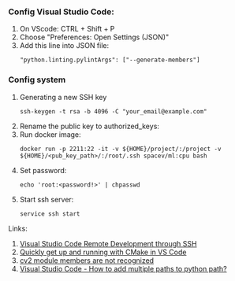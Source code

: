 ### Config Visual Studio Code:
1. On VScode: CTRL + Shift + P
1. Choose "Preferences: Open Settings (JSON)"
1. Add this line into JSON file:
    ```
    "python.linting.pylintArgs": ["--generate-members"]
    ```


### Config system
1. Generating a new SSH key
    ```
    ssh-keygen -t rsa -b 4096 -C "your_email@example.com"
    ```
1. Rename the public key to authorized_keys:
1. Run docker image:
    ```
    docker run -p 2211:22 -it -v ${HOME}/project/:/project -v ${HOME}/<pub_key_path>/:/root/.ssh spacev/ml:cpu bash
    ```
1. Set password:
    ```
    echo 'root:<password!>' | chpasswd
    ```
1. Start ssh server:
    ```
    service ssh start
    ```


Links:
1. [Visual Studio Code Remote Development through SSH](https://www.youtube.com/watch?v=lKXMyln_5q4)
1. [Quickly get up and running with CMake in VS Code](https://www.youtube.com/watch?v=9thQdjvVD9k)
1. [cv2 module members are not recognized](https://github.com/PyCQA/pylint/issues/2426)
1. [Visual Studio Code - How to add multiple paths to python path?](https://stackoverflow.com/questions/41471578/visual-studio-code-how-to-add-multiple-paths-to-python-path)
